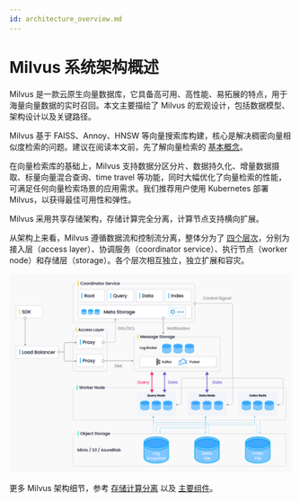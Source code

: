 ```yaml
---
id: architecture_overview.md
---
```


# Milvus 系统架构概述

Milvus 是一款云原生向量数据库，它具备高可用、高性能、易拓展的特点，用于海量向量数据的实时召回。本文主要描绘了 Milvus 的宏观设计，包括数据模型、架构设计以及关键路径。

Milvus 基于 FAISS、Annoy、HNSW 等向量搜索库构建，核心是解决稠密向量相似度检索的问题。建议在阅读本文前，先了解向量检索的 [基本概念](glossary.md)。

在向量检索库的基础上，Milvus 支持数据分区分片、数据持久化、增量数据摄取、标量向量混合查询、time travel 等功能，同时大幅优化了向量检索的性能，可满足任何向量检索场景的应用需求。我们推荐用户使用 Kubernetes 部署 Milvus，以获得最佳可用性和弹性。

Milvus 采用共享存储架构，存储计算完全分离，计算节点支持横向扩展。

从架构上来看，Milvus 遵循数据流和控制流分离，整体分为了 [四个层次](four_layers.md)，分别为接入层（access layer）、协调服务（coordinator service）、执行节点（worker node）和存储层（storage）。各个层次相互独立，独立扩展和容灾。

![Architecture_diagram](../../../../assets/architecture_diagram.png "Milvus 系统架构。")


更多 Milvus 架构细节，参考 [存储计算分离](four_layers.md) 以及 [主要组件](main_components.md)。
